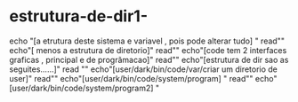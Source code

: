 # estrutura-de-dir1-
echo "[a etrutura deste sistema e variavel , pois pode alterar tudo] " read"" echo"[ menos a estrutura de diretorio]" read"" echo"[code tem 2 interfaces graficas , principal e de progrãmacao]" read"" echo"[estrutura de dir sao as seguites......]" read "" echo"[user/dark/bin/code/var/criar um diretorio de user]" read"" echo"[user/dark/bin/code/system/program] " read"" echo"[user/dark/bin/code/system/program2] "
